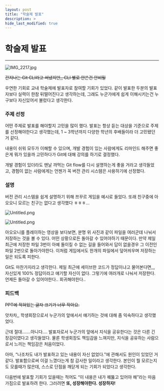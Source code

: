 ```yaml
---
layout: post
title: "학술제 발표"
description: >
hide_last_modified: true
---
```


# 학술제 발표

---

![IMG_2217.jpg](https://prod-files-secure.s3.us-west-2.amazonaws.com/56c765c5-a900-4bdb-bea8-c899ab1f0060/06c58ab8-2799-4bc2-9d57-d6468f904b3a/IMG_2217.jpg?X-Amz-Algorithm=AWS4-HMAC-SHA256&X-Amz-Content-Sha256=UNSIGNED-PAYLOAD&X-Amz-Credential=AKIAT73L2G45HZZMZUHI%2F20240716%2Fus-west-2%2Fs3%2Faws4_request&X-Amz-Date=20240716T155441Z&X-Amz-Expires=3600&X-Amz-Signature=52b6076dc53b20c80ec3899e7725971d1de3d58e83e85f468a5c4f9511173029&X-Amz-SignedHeaders=host&x-id=GetObject)

~~간지나는 Git CLI라고 써냈지만,, CLI 별로 안쓴건 안비밀~~

우연한 기회로 교내 학술제에 발표자로 참여할 기회가 있었다. 같이 발표한 두분의 발표자보다 실력이 한참 뒤떨어진다고 생각하는데, 그래도 누군가에게 쉽게 이해시키는건 누구보다 자신있어서 불렀다고 생각한다.

### 주제 선정

어떤 주제로 발표를 해야할지 고민을 많이 했다. 발표는 항상 듣는 대상을 기준으로 주제를 선정해야한다고 생각했는데, 1 ~ 3학년까지 다양한 학년의 후배들이라 더 고민됐던 거 같다.

내용이 쉬워 모두가 이해할 수 있으며, 개발 경험이 있는 사람에게도 리마인드 해주면 좋은게 뭐가 있을까 고민하다가 Git에 대해 강의를 하기로 결정했다.

개발 경험이 있더라도 맨날 까먹는 Git flow를 다시 설명하는게 좋을 거라고 생각들었고, 경험이 없는 사람에게는 언젠가 꼭 버전 관리 시스템은 사용하기에 선정했다.

### 설명

버전 관리 시스템을 쉽게 설명하기 위해 쯔꾸르 게임을 예시로 들었다. 또래 친구중에 아오오니 모르는 친구는 없다고 생각했다 ㅎㅎㅎ…

![Untitled.png](https://prod-files-secure.s3.us-west-2.amazonaws.com/56c765c5-a900-4bdb-bea8-c899ab1f0060/dfb96df6-cd20-476e-b55b-42c7c20bce9b/Untitled.png?X-Amz-Algorithm=AWS4-HMAC-SHA256&X-Amz-Content-Sha256=UNSIGNED-PAYLOAD&X-Amz-Credential=AKIAT73L2G45HZZMZUHI%2F20240716%2Fus-west-2%2Fs3%2Faws4_request&X-Amz-Date=20240716T155441Z&X-Amz-Expires=3600&X-Amz-Signature=51356a229661e381c8ce3235803946a26abc65c8686f9081fb1a87025637bcdd&X-Amz-SignedHeaders=host&x-id=GetObject)

![Untitled.png](https://prod-files-secure.s3.us-west-2.amazonaws.com/56c765c5-a900-4bdb-bea8-c899ab1f0060/c633e715-fe67-40c3-a3d7-d8638d6bb291/Untitled.png?X-Amz-Algorithm=AWS4-HMAC-SHA256&X-Amz-Content-Sha256=UNSIGNED-PAYLOAD&X-Amz-Credential=AKIAT73L2G45HZZMZUHI%2F20240716%2Fus-west-2%2Fs3%2Faws4_request&X-Amz-Date=20240716T155441Z&X-Amz-Expires=3600&X-Amz-Signature=452e5ead6112519c7e6952e3f2a3c8867d610098749a0950fe5c06b353eae30c&X-Amz-SignedHeaders=host&x-id=GetObject)

아오오니를 플레이하는 영상을 보다보면, 분명 위 사진과 같이 파일을 여러군데 나눠서 저장하는 것을 볼 수 있다.
어떤 상황으로든 돌아갈 수 있어야하기 때문이다. 만약 제일 최근에 저장한 파일 3번이 아예 돌이킬 수 없는 길을 들어와서 답이 없을경우 그 이전인 파일 2번으로 돌아가야한다. 이처럼 게임에서도 한개의 파일에서 덮어씌우며 저장하는 일은 되도록 피한다.

Git도 마찬가지라고 생각한다. 제일 최근에 세이브한 코드가 정답이냐고 물어본다면,,, 자신있게 100% 정답이라고 얘기할 자신이 없다. 그렇기에 여러개로 나눠서 저장한다. 언제든 돌아갈 수 있어야한다.. 회귀해야한다..

### 피드백

~~PPT에 적혀있는 글자 크기가 너무 작아요.~~

앗차차,, 학생회장으로서 누군가의 앞에서서 얘기하는 것에 대해 좀 익숙하다고 생각했었다.

근데 절대…….아니다…. 발표자로서 누군가의 앞에서 지식을 공유한다는 것은 다른 긴장감이였다고 생각들었다. 물론 학생회장도 책임감을 느껴지만, 지식을 공유하는 사람으로서 느끼는 책임감은 처음이었다.

아마, “나조차도 내가 발표하고 있는 내용이 자신 없었다.”에 관해서도 원인이 있었던 거 같다. 발표함으로써 이걸 느꼈다는게 참 감사한 일이라고 생각한다. 본인이 뭘 모르는지도 모를때가 많은데, 스스로 단점을 깨닫게 되는 기회가 되었다고 생각한다.

다음번에 발표할 기회가 있을때는 적어도 “이 내용은 내가 꿰뚫고 있어야 해”라는 마음가짐으로 발표하려 한다.
그러려면 **또, 성장해야한다. 성장하자!**
